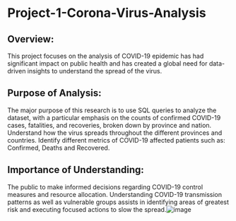 # Project-1-Corona-Virus-Analysis

## Overview:
This project focuses on the analysis of COVID-19 epidemic has had significant impact on public health and has created a global need for data-driven insights to understand the spread of the virus.

## Purpose of Analysis:
The major purpose of this research is to use SQL queries to analyze the dataset, with a particular emphasis on the counts of confirmed COVID-19 cases, fatalities, and recoveries, broken down by province and nation.
Understand how the virus spreads throughout the different provinces and countries.
Identify different metrics of COVID-19 affected patients such as: Confirmed, Deaths and Recovered. 

## Importance of Understanding:
The public to make informed decisions regarding COVID-19 control measures and resource allocation.
Understanding COVID-19 transmission patterns as well as vulnerable groups assists in identifying areas of greatest risk and executing focused actions to slow the spread.![image](https://github.com/jigarpatel1910/Project-1-Corona-Virus-Analysis/assets/93716277/6ea5d708-c42d-4d95-a979-884d22852c77)
